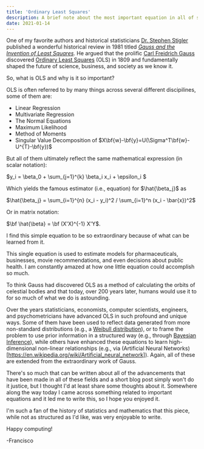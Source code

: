 ```yaml
---
title: 'Ordinary Least Squares'
description: A brief note about the most important equation in all of statistics.
date: 2021-01-14
---
```


One of my favorite authors and historical statisticians [Dr. Stephen Stigler](https://stat.uchicago.edu/people/profile/stephen-m.-stigler/) published a wonderful historical review in 1981 titled [*Gauss and the Invention of Least Squares*](https://projecteuclid.org/download/pdf_1/euclid.aos/1176345451). He argued that the prolific [Carl Freidrich Gauss](https://en.wikipedia.org/wiki/Carl_Friedrich_Gauss) discovered [Ordinary Least Squares](https://en.wikipedia.org/wiki/Least_squares) (OLS) in 1809 and fundamentally shaped the future of science, business, and society as we know it.

So, what is OLS and why is it so important?

OLS is often referred to by many things across several different discipilines, some of them are:

- Linear Regression
- Multivariate Regression
- The Normal Equations
- Maximum Likelihood
- Method of Moments
- Singular Value Decomposition of $X\bf{w}-\bf{y}=U(\Sigma^T\bf{w}-U^{T}-\bf{y})$

But all of them ultimately reflect the same mathematical expression (in scalar notation):

$y_i = \beta_0 + \sum_{j=1}^{k} \beta_i x_i + \epsilon_i $

Which yields the famous estimator (i.e., equation) for $\hat{\beta_j}$ as

$\hat{\beta_j} = \sum_{i=1}^{n} (x_i - y_i)^2 / \sum_{i=1}^n (x_i - \bar{x})^2$

Or in matrix notation:

$\bf \hat{\beta} = \bf (X'X)^{-1} X'Y$.

I find this simple equation to be so extraordinary because of what can be learned from it.

This single equation is used to estimate models for pharmaceuticals, businesses, movie recommendations, and even decisions about public health. I am constantly amazed at how one little equation could accomplish so much.

To think Gauss had discovered OLS as a method of calculating the orbits of celestial bodies and that today, over 200 years later, humans would use it to for so much of what we do is astounding.

Over the years statisticians, economists, computer scientists, engineers, and psychometricians have advanced OLS in such profound and unique ways. Some of them have been used to reflect data generated from more non-standard distributions (e.g., a [Weibull distribution](https://en.wikipedia.org/wiki/Weibull_distribution)), or to frame the problem to use prior information in a structured way (e.g., through [Bayesian Inference](https://en.wikipedia.org/wiki/Bayesian_inference)), while others have enhanced these equations to learn high-dimensional non-linear relationships (e.g., via (Artificial Neural Networks)[https://en.wikipedia.org/wiki/Artificial_neural_network]). Again, all of these are extended from the extraordinary work of Gauss.

There's so much that can be written about all of the advancements that have been made in all of these fields and a short blog post simply won't do it justice, but I thought I'd at least share some thoughts about it. Somewhere along the way today I came across something related to important equations and it led me to write this, so I hope you enjoyed it. 

I'm such a fan of the history of statistics and mathematics that this piece, while not as structured as I'd like, was very enjoyable to write.

Happy computing!

-Francisco